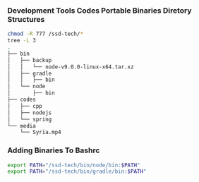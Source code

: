 ### Development Tools Codes Portable Binaries Diretory Structures

```sh
chmod -R 777 /ssd-tech/*
tree -L 3
.
├── bin
│   ├── backup
│   │   └── node-v9.0.0-linux-x64.tar.xz
│   ├── gradle
│   │   ├── bin
│   └── node
│       ├── bin
├── codes
│   ├── cpp
│   ├── nodejs
│   └── spring
└── media
    └── Syria.mp4
```

### Adding Binaries To Bashrc

```sh
export PATH="/ssd-tech/bin/node/bin:$PATH"
export PATH="/ssd-tech/bin/gradle/bin:$PATH"
```
